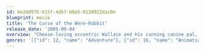```yaml
---
id: 6e26d976-b15f-4db7-b0e5-0138922dac0e
blueprint: movie
title: 'The Curse of the Were-Rabbit'
release_date: '2005-09-04'
overview: "Cheese-loving eccentric Wallace and his cunning canine pal, Gromit, investigate a mystery in Nick Park's animated adventure, in which the lovable inventor and his intrepid pup run a business ridding the town of garden pests. Using only humane methods that turn their home into a halfway house for evicted vermin, the pair stumble upon a mystery involving a voracious vegetarian monster that threatens to ruin the annual veggie-growing contest."
genres: '[{"id": 12, "name": "Adventure"}, {"id": 16, "name": "Animation"}, {"id": 35, "name": "Comedy"}, {"id": 10751, "name": "Family"}]'
---
```

